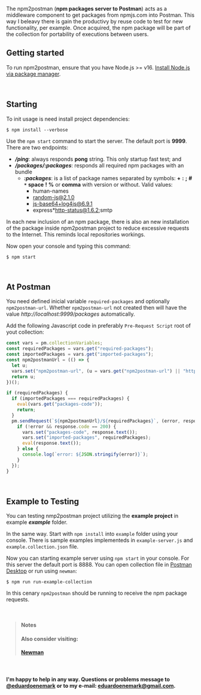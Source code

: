 
The npm2postman (**npm packages server to Postman**) acts as a middleware component to get packages from npmjs.com into Postman. This way I beleavy there is gain the productivy by reuse code to  test for new functionality, per example. Once acquired, the npm package will be part of the collection for portability of executions between users.


## Getting started

To run npm2postman, ensure that you have Node.js >= v16. [Install Node.js via package manager](https://nodejs.org/en/download/package-manager/).

<br />

## Starting

To init usage is need install project dependencies:

```console
$ npm install --verbose
```

Use the `npm start` command to start the server. The default port is **9999**. There are two endpoints:
 - ***/ping***: always responds **pong** string. This only startup fast test; and 
 - ***/packages/:packages***: responds all required npm packages with an bundle
     - ***:packages***: is a list of package names separated by symbols: **+** **:** **;** **#**   **`*`** **space** **!** **%** or **comma** with version or without. Valid values: 
         - human-names
         - random-js@2.1.0
         - js-base64+log4js@6.9.1
         - express*http-status@1.6.2;smtp

In each new inclusion of an npm package, there is also an new installation of the package inside npm2postman project to reduce excessive requests to the Internet. This reminds local repositories workings.

Now open your console and typing this command:

```console
$ npm start
```

<br />

## At Postman
You need defined inicial variable `required-packages` and optionally `npm2postman-url`. Whether `npm2postman-url` not created then will have the value *http://localhost:9999/packages* automatically.

Add the following Javascript code in preferably `Pre-Request Script` root  of yout collection:

```javascript
const vars = pm.collectionVariables;
const requiredPackages = vars.get("required-packages");
const importedPackages = vars.get("imported-packages");
const npm2postmanUrl = (() => {
  let u;
  vars.set("npm2postman-url", (u = vars.get("npm2postman-url") || "http://localhost:9999/packages"));
  return u;
})();

if (requiredPackages) {
  if (importedPackages === requiredPackages) {
    eval(vars.get("packages-code"));
    return;
  }
  pm.sendRequest(`${npm2postmanUrl}/${requiredPackages}`, (error, response) => {
    if (!error && response.code == 200) {
      vars.set("packages-code", response.text());
      vars.set("imported-packages", requiredPackages);
      eval(response.text());
    } else {
      console.log(`error: ${JSON.stringify(error)}`);
    }
  });
}
```

<br />

## Example to Testing
You can testing nmp2postman project utilizing the **example project** in example ***example*** folder.

In the same way. Start with `npm install` into `example` folder using your console. There is sample examples implementeds in `example-server.js` and  `example.collection.json` file.

Now you can starting example server using `npm start` in your console. For this server the default port is 8888. You can open collection file in [Postman Desktop](https://www.postman.com/downloads) or run using `newman`:

```console
$ npm run run-example-collection
```

In this cenary `npm2postman` should be running to receive the npm package requests.

<br />

> #### Notes
> #### Also consider visiting:<br />
> #### [Newman](https://github.com/postmanlabs/newman)


<br />

#### I'm happy to help in any way. Questions or problems message to **[@eduardoenemark](https://t.me/eduardoenemark)** or to my e-mail: **<eduardoenemark@gmail.com>**.